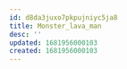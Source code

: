 ```yaml
---
id: d8da3juxo7pkpujniyc5ja8
title: Monster_lava_man
desc: ''
updated: 1681956000103
created: 1681956000103
---
```


